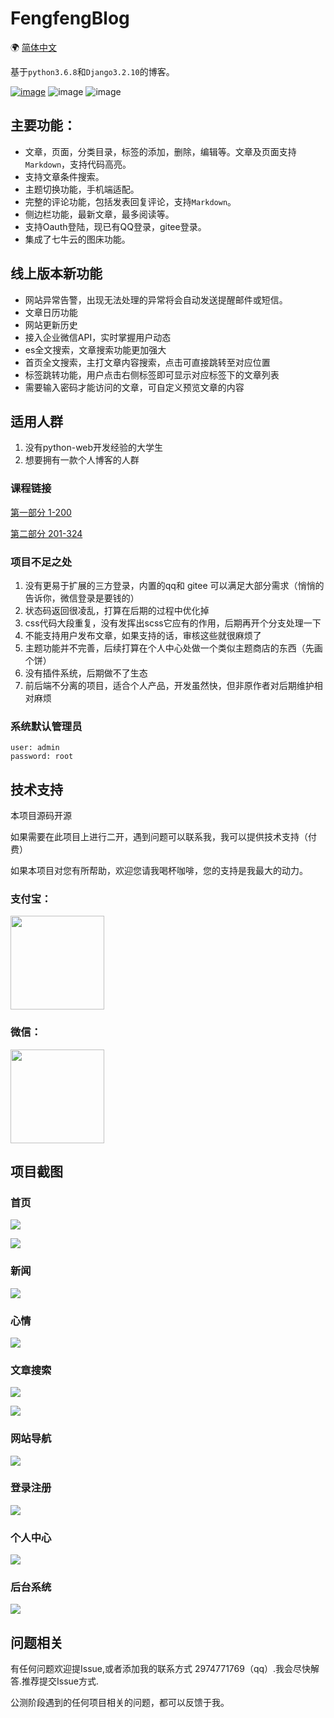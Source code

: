 # FengfengBlog

🌍
[简体中文](README.md)

基于`python3.6.8`和`Django3.2.10`的博客。

[![image](https://img.shields.io/badge/fengfengblog-枫枫知道-orange.svg)](http://www.fengfengzhidao.com/) ![image](https://img.shields.io/badge/blog-5.0.1-yellow.svg)  ![image](https://img.shields.io/badge/license-Mysql5.7.26-blue.svg)

## 主要功能：

- 文章，页面，分类目录，标签的添加，删除，编辑等。文章及页面支持`Markdown`，支持代码高亮。
- 支持文章条件搜索。
- 主题切换功能，手机端适配。
- 完整的评论功能，包括发表回复评论，支持`Markdown`。
- 侧边栏功能，最新文章，最多阅读等。
- 支持Oauth登陆，现已有QQ登录，gitee登录。
- 集成了七牛云的图床功能。

## 线上版本新功能

- 网站异常告警，出现无法处理的异常将会自动发送提醒邮件或短信。
- 文章日历功能
- 网站更新历史
- 接入企业微信API，实时掌握用户动态
- es全文搜索，文章搜索功能更加强大
- 首页全文搜索，主打文章内容搜索，点击可直接跳转至对应位置
- 标签跳转功能，用户点击右侧标签即可显示对应标签下的文章列表
- 需要输入密码才能访问的文章，可自定义预览文章的内容

## 适用人群
1. 没有python-web开发经验的大学生
2. 想要拥有一款个人博客的人群


### 课程链接

[第一部分 1-200](https://www.bilibili.com/video/BV1yu411276D)

[第二部分 201-324](https://www.bilibili.com/video/BV1sL411T735)

### 项目不足之处

1. 没有更易于扩展的三方登录，内置的qq和 gitee 可以满足大部分需求（悄悄的告诉你，微信登录是要钱的）
2. 状态码返回很凌乱，打算在后期的过程中优化掉
3. css代码大段重复，没有发挥出scss它应有的作用，后期再开个分支处理一下
4. 不能支持用户发布文章，如果支持的话，审核这些就很麻烦了
5. 主题功能并不完善，后续打算在个人中心处做一个类似主题商店的东西（先画个饼）
6. 没有插件系统，后期做不了生态
7. 前后端不分离的项目，适合个人产品，开发虽然快，但非原作者对后期维护相对麻烦

### 系统默认管理员

```text
user: admin
password: root
```


## 技术支持

本项目源码开源

如果需要在此项目上进行二开，遇到问题可以联系我，我可以提供技术支持（付费）

如果本项目对您有所帮助，欢迎您请我喝杯咖啡，您的支持是我最大的动力。

### 支付宝：

<div>    
<img src="http://image.fengfengzhidao.com/pic/zhifubao_pay.jpg" width="150" height="150" />
</div>  

### 微信：

<div>    
<img src="http://image.fengfengzhidao.com/pic/weixin_pay.jpg" width="150" height="150" />
</div>



## 项目截图

### 首页
![](http://image.fengfengzhidao.com/pic/20220902080859.png)

![](http://image.fengfengzhidao.com/pic/20221120134737.png)

### 新闻
![](http://image.fengfengzhidao.com/pic/20220902080954.png)

### 心情
![](http://image.fengfengzhidao.com/pic/20221120135040.png)

### 文章搜索
![](http://image.fengfengzhidao.com/pic/20220902081114.png)

![](http://image.fengfengzhidao.com/pic/20221120135237.png)

### 网站导航
![](http://image.fengfengzhidao.com/pic/20220902081050.png)

### 登录注册
![](http://image.fengfengzhidao.com/pic/20220902100521.png)

### 个人中心
![](http://image.fengfengzhidao.com/pic/20220902100616.png)

### 后台系统
![](http://image.fengfengzhidao.com/pic/20221120135342.png)

## 问题相关

有任何问题欢迎提Issue,或者添加我的联系方式 2974771769（qq）.我会尽快解答.推荐提交Issue方式.

公测阶段遇到的任何项目相关的问题，都可以反馈于我。